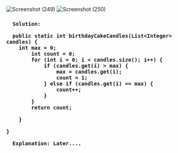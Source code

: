 ![Screenshot (249)](https://user-images.githubusercontent.com/38869235/220712246-ad59a17b-4412-4605-939e-315b4a5efb31.png)
![Screenshot (250)](https://user-images.githubusercontent.com/38869235/220712409-61cd2202-4617-4fb1-98d9-53a56b551391.png)


<h3 align="Left">
  
```
  Solution:
  
  public static int birthdayCakeCandles(List<Integer> candles) {
    int max = 0;
        int count = 0;
        for (int i = 0; i < candles.size(); i++) {
            if (candles.get(i) > max) {
                max = candles.get(i);
                count = 1;
            } else if (candles.get(i) == max) {
                count++;
            }
        }
        return count;

    }

}
  
  Explanation: Later....
  
```
  
</h3>
